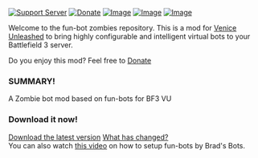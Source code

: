 [![Support Server](https://img.shields.io/discord/862736286774198322.svg?label=Discord&logo=Discord&colorB=7289da&style=for-the-badge)](https://discord.gg/zNk3qCzk6x)
[![Donate](https://img.shields.io/badge/Donate-PayPal-green.svg?style=for-the-badge)](https://www.paypal.me/joe91de)
[![Image](https://img.shields.io/github/v/release/Joe91/fun-bot-zombies?style=for-the-badge)](https://github.com/Joe91/fun-bot-zombies/releases/latest)
[![Image](https://img.shields.io/github/v/release/Joe91/fun-bot-zombies?FFFF00&include_prereleases&label=Stable%20Build&style=for-the-badge)](https://github.com/Joe91/fun-bot-zombies/releases)
[![Image](https://img.shields.io/github/v/tag/Joe91/fun-bot-zombies?color=A60000&include_prereleases&label=Dev%20Build&style=for-the-badge)](https://github.com/Joe91/fun-bot-zombies/tags)

Welcome to the fun-bot zombies repository. This is a mod for [Venice Unleashed](https://veniceunleashed.net/) to bring highly configurable and intelligent virtual bots to your Battlefield 3 server.

Do you enjoy this mod? Feel free to [Donate](https://www.paypal.me/joe91de)

### SUMMARY!
A Zombie bot mod based on fun-bots for BF3 VU

### Download it now!
[Download the latest version](https://github.com/Joe91/fun-bot-zombies/releases) [What has changed?](https://github.com/Joe91/fun-bot-zombies/blob/master/.github/CHANGELOG.md)  
You can also watch [this video](https://www.youtube.com/watch?v=H53KYyz1r8g&lc=UgyWWVJ9q1qePFAezmd4AaABAg.9UmW6z2xcZS9UmvXqC4PP4) on how to setup fun-bots by Brad's Bots.

